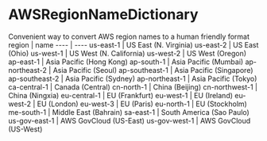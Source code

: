 # AWSRegionNameDictionary
Convenient way to convert AWS region names to a human friendly format 
region | name
---- | ----
us-east-1 | US East (N. Virginia)
us-east-2 | US East (Ohio)
us-west-1 | US West (N. California)
us-west-2 | US West (Oregon)
ap-east-1 | Asia Pacific (Hong Kong)
ap-south-1 | Asia Pacific (Mumbai)
ap-northeast-2 | Asia Pacific (Seoul)
ap-southeast-1 | Asia Pacific (Singapore)
ap-southeast-2 | Asia Pacific (Sydney)
ap-northeast-1 | Asia Pacific (Tokyo)
ca-central-1 | Canada (Central)
cn-north-1 | China (Beijing)
cn-northwest-1 | China (Ningxia)
eu-central-1 | EU (Frankfurt)
eu-west-1 | EU (Ireland)
eu-west-2 | EU (London)
eu-west-3 | EU (Paris)
eu-north-1 | EU (Stockholm)
me-south-1 | Middle East (Bahrain)
sa-east-1 | South America (Sao Paulo)
us-gov-east-1 | AWS GovCloud (US-East)
us-gov-west-1 | AWS GovCloud (US-West)